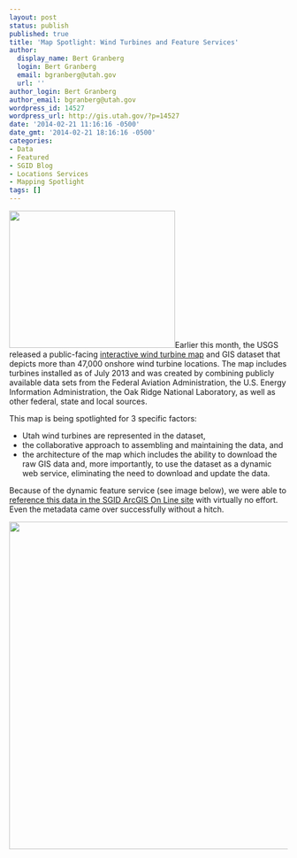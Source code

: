 ```yaml
---
layout: post
status: publish
published: true
title: 'Map Spotlight: Wind Turbines and Feature Services'
author:
  display_name: Bert Granberg
  login: Bert Granberg
  email: bgranberg@utah.gov
  url: ''
author_login: Bert Granberg
author_email: bgranberg@utah.gov
wordpress_id: 14527
wordpress_url: http://gis.utah.gov/?p=14527
date: '2014-02-21 11:16:16 -0500'
date_gmt: '2014-02-21 18:16:16 -0500'
categories:
- Data
- Featured
- SGID Blog
- Locations Services
- Mapping Spotlight
tags: []
---
```

<p><a href="http://gis.utah.gov/wp-content/uploads/wind1.png"><img src="http://gis.utah.gov/wp-content/uploads/wind1-300x248.png" alt="" title="wind1" width="300" height="248" class="alignright size-medium wp-image-14529" /></a>Earlier this month, the USGS released a public-facing <a href="http://eerscmap.usgs.gov/windfarm/">interactive wind turbine map</a> and GIS dataset that depicts more than 47,000 onshore wind turbine locations.  The map includes turbines installed as of July 2013 and was created by combining publicly available data sets from the Federal Aviation Administration, the U.S. Energy Information Administration, the Oak Ridge National Laboratory, as well as other federal, state and local sources.</p>
<p>This map is being spotlighted for 3 specific factors: </p>
<ul>
<li>Utah wind turbines are represented in the dataset, </li>
<li>the collaborative approach to assembling and maintaining the data, and </li>
<li>the architecture of the map which includes the ability to download the raw GIS data and, more importantly, to use the dataset as a dynamic web service, eliminating the need to download and update the data. </li>
</ul>
<p>Because of the dynamic feature service (see image below), we were able to <a href="http://utah.maps.arcgis.com/home/item.html?id=7ece6e2d2e8f49c797e5d875fdfacb21">reference this data in the SGID ArcGIS On Line site</a> with virtually no effort. Even the metadata came over successfully without a hitch.</p>
<p><a href="http://gis.utah.gov/wp-content/uploads/wind2.png"><img src="http://gis.utah.gov/wp-content/uploads/wind2.png" alt="" title="wind2" width="714" height="592" class="alignleft size-full wp-image-14528" /></a></p>
